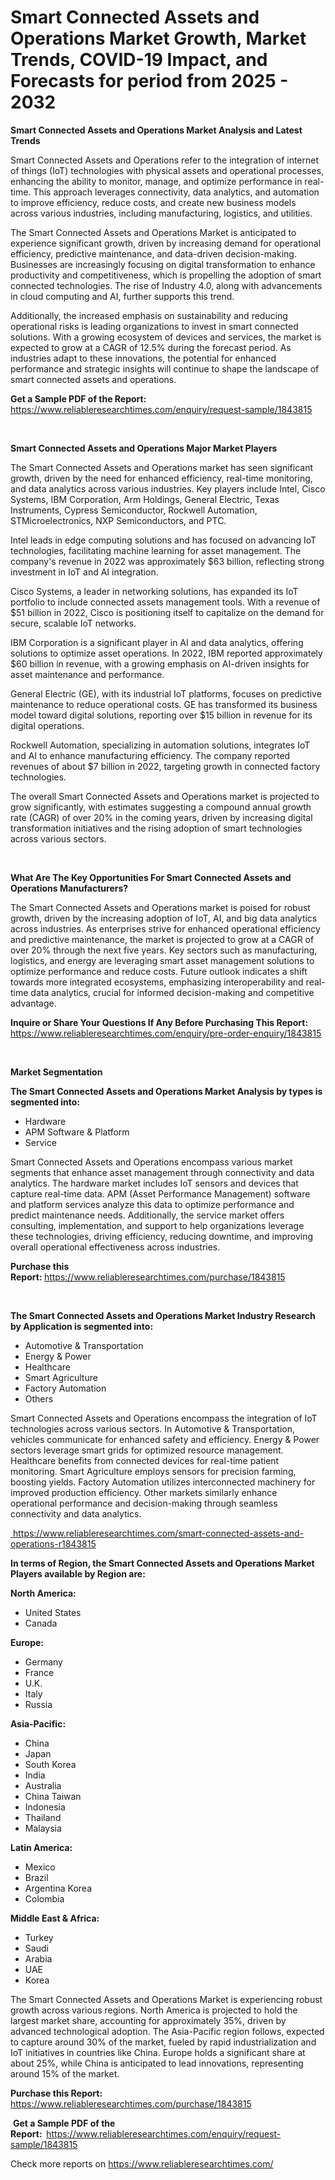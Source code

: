 <p><h1>Smart Connected Assets and Operations Market Growth, Market Trends, COVID-19 Impact, and Forecasts for period from 2025 - 2032</h1></p><p><strong>Smart Connected Assets and Operations Market Analysis and Latest Trends</strong></p>
<p><p>Smart Connected Assets and Operations refer to the integration of internet of things (IoT) technologies with physical assets and operational processes, enhancing the ability to monitor, manage, and optimize performance in real-time. This approach leverages connectivity, data analytics, and automation to improve efficiency, reduce costs, and create new business models across various industries, including manufacturing, logistics, and utilities.</p><p>The Smart Connected Assets and Operations Market is anticipated to experience significant growth, driven by increasing demand for operational efficiency, predictive maintenance, and data-driven decision-making. Businesses are increasingly focusing on digital transformation to enhance productivity and competitiveness, which is propelling the adoption of smart connected technologies. The rise of Industry 4.0, along with advancements in cloud computing and AI, further supports this trend.</p><p>Additionally, the increased emphasis on sustainability and reducing operational risks is leading organizations to invest in smart connected solutions. With a growing ecosystem of devices and services, the market is expected to grow at a CAGR of 12.5% during the forecast period. As industries adapt to these innovations, the potential for enhanced performance and strategic insights will continue to shape the landscape of smart connected assets and operations.</p></p>
<p><strong>Get a Sample PDF of the Report:&nbsp;</strong> <a href="https://www.reliableresearchtimes.com/enquiry/request-sample/1843815?utm_campaign=3067&utm_medium=2&utm_source=Github&utm_content=ia&utm_term=11032025&utm_id=smart-connected-assets-and-operations">https://www.reliableresearchtimes.com/enquiry/request-sample/1843815</a></p>
<p>&nbsp;</p>
<p><strong>Smart Connected Assets and Operations Major Market Players</strong></p>
<p><p>The Smart Connected Assets and Operations market has seen significant growth, driven by the need for enhanced efficiency, real-time monitoring, and data analytics across various industries. Key players include Intel, Cisco Systems, IBM Corporation, Arm Holdings, General Electric, Texas Instruments, Cypress Semiconductor, Rockwell Automation, STMicroelectronics, NXP Semiconductors, and PTC.</p><p>Intel leads in edge computing solutions and has focused on advancing IoT technologies, facilitating machine learning for asset management. The company's revenue in 2022 was approximately $63 billion, reflecting strong investment in IoT and AI integration.</p><p>Cisco Systems, a leader in networking solutions, has expanded its IoT portfolio to include connected assets management tools. With a revenue of $51 billion in 2022, Cisco is positioning itself to capitalize on the demand for secure, scalable IoT networks.</p><p>IBM Corporation is a significant player in AI and data analytics, offering solutions to optimize asset operations. In 2022, IBM reported approximately $60 billion in revenue, with a growing emphasis on AI-driven insights for asset maintenance and performance.</p><p>General Electric (GE), with its industrial IoT platforms, focuses on predictive maintenance to reduce operational costs. GE has transformed its business model toward digital solutions, reporting over $15 billion in revenue for its digital operations.</p><p>Rockwell Automation, specializing in automation solutions, integrates IoT and AI to enhance manufacturing efficiency. The company reported revenues of about $7 billion in 2022, targeting growth in connected factory technologies.</p><p>The overall Smart Connected Assets and Operations market is projected to grow significantly, with estimates suggesting a compound annual growth rate (CAGR) of over 20% in the coming years, driven by increasing digital transformation initiatives and the rising adoption of smart technologies across various sectors.</p></p>
<p>&nbsp;</p>
<p><strong>What Are The Key Opportunities For Smart Connected Assets and Operations Manufacturers?</strong></p>
<p><p>The Smart Connected Assets and Operations market is poised for robust growth, driven by the increasing adoption of IoT, AI, and big data analytics across industries. As enterprises strive for enhanced operational efficiency and predictive maintenance, the market is projected to grow at a CAGR of over 20% through the next five years. Key sectors such as manufacturing, logistics, and energy are leveraging smart asset management solutions to optimize performance and reduce costs. Future outlook indicates a shift towards more integrated ecosystems, emphasizing interoperability and real-time data analytics, crucial for informed decision-making and competitive advantage.</p></p>
<p><strong>Inquire or Share Your Questions If Any Before Purchasing This Report:</strong> <a href="https://www.reliableresearchtimes.com/enquiry/pre-order-enquiry/1843815?utm_campaign=3067&utm_medium=2&utm_source=Github&utm_content=ia&utm_term=11032025&utm_id=smart-connected-assets-and-operations">https://www.reliableresearchtimes.com/enquiry/pre-order-enquiry/1843815</a></p>
<p>&nbsp;</p>
<p><strong>Market Segmentation</strong></p>
<p><strong>The Smart Connected Assets and Operations Market Analysis by types is segmented into:</strong></p>
<p><ul><li>Hardware</li><li>APM Software & Platform</li><li>Service</li></ul></p>
<p><p>Smart Connected Assets and Operations encompass various market segments that enhance asset management through connectivity and data analytics. The hardware market includes IoT sensors and devices that capture real-time data. APM (Asset Performance Management) software and platform services analyze this data to optimize performance and predict maintenance needs. Additionally, the service market offers consulting, implementation, and support to help organizations leverage these technologies, driving efficiency, reducing downtime, and improving overall operational effectiveness across industries.</p></p>
<p><strong>Purchase this Report:&nbsp;</strong><a href="https://www.reliableresearchtimes.com/purchase/1843815?utm_campaign=3067&utm_medium=2&utm_source=Github&utm_content=ia&utm_term=11032025&utm_id=smart-connected-assets-and-operations">https://www.reliableresearchtimes.com/purchase/1843815</a></p>
<p>&nbsp;</p>
<p><strong>The Smart Connected Assets and Operations Market Industry Research by Application is segmented into:</strong></p>
<p><ul><li>Automotive & Transportation</li><li>Energy & Power</li><li>Healthcare</li><li>Smart Agriculture</li><li>Factory Automation</li><li>Others</li></ul></p>
<p><p>Smart Connected Assets and Operations encompass the integration of IoT technologies across various sectors. In Automotive & Transportation, vehicles communicate for enhanced safety and efficiency. Energy & Power sectors leverage smart grids for optimized resource management. Healthcare benefits from connected devices for real-time patient monitoring. Smart Agriculture employs sensors for precision farming, boosting yields. Factory Automation utilizes interconnected machinery for improved production efficiency. Other markets similarly enhance operational performance and decision-making through seamless connectivity and data analytics.</p></p>
<p><a href="https://www.reliableresearchtimes.com/smart-connected-assets-and-operations-r1843815?utm_campaign=3067&utm_medium=2&utm_source=Github&utm_content=ia&utm_term=11032025&utm_id=smart-connected-assets-and-operations">&nbsp;https://www.reliableresearchtimes.com/smart-connected-assets-and-operations-r1843815</a></p>
<p><strong>In terms of Region, the Smart Connected Assets and Operations Market Players available by Region are:</strong></p>
<p>
    <p> <strong> North America: </strong>
        <ul>
            <li>United States</li>
            <li>Canada</li>
        </ul>
        </p> 
    <p> <strong> Europe: </strong>
        <ul>
            <li>Germany</li>
            <li>France</li>
            <li>U.K.</li>
            <li>Italy</li>
            <li>Russia</li>
        </ul>
        </p> 
    <p> <strong> Asia-Pacific: </strong>
        <ul>
            <li>China</li>
            <li>Japan</li>
            <li>South Korea</li>
            <li>India</li>
            <li>Australia</li>
            <li>China Taiwan</li>
            <li>Indonesia</li>
            <li>Thailand</li>
            <li>Malaysia</li>
        </ul>
        </p> 
    <p> <strong> Latin America: </strong>
        <ul>
            <li>Mexico</li>
            <li>Brazil</li>
            <li>Argentina Korea</li>
            <li>Colombia</li>
        </ul>
        </p> 
    <p> <strong> Middle East & Africa: </strong>
        <ul>
            <li>Turkey</li>
            <li>Saudi</li>
            <li>Arabia</li>
            <li>UAE</li>
            <li>Korea</li>
        </ul>
    </p>
    </p>
<p><p>The Smart Connected Assets and Operations Market is experiencing robust growth across various regions. North America is projected to hold the largest market share, accounting for approximately 35%, driven by advanced technological adoption. The Asia-Pacific region follows, expected to capture around 30% of the market, fueled by rapid industrialization and IoT initiatives in countries like China. Europe holds a significant share at about 25%, while China is anticipated to lead innovations, representing around 15% of the market.</p></p>
<p><strong>Purchase this Report: </strong><a href="https://www.reliableresearchtimes.com/purchase/1843815?utm_campaign=3067&utm_medium=2&utm_source=Github&utm_content=ia&utm_term=11032025&utm_id=smart-connected-assets-and-operations">https://www.reliableresearchtimes.com/purchase/1843815</a></p>
<p>&nbsp;<strong>Get a Sample PDF of the Report:&nbsp;&nbsp;</strong><a href="https://www.reliableresearchtimes.com/enquiry/request-sample/1843815?utm_campaign=3067&utm_medium=2&utm_source=Github&utm_content=ia&utm_term=11032025&utm_id=smart-connected-assets-and-operations">https://www.reliableresearchtimes.com/enquiry/request-sample/1843815</a></p>
<p><strong></strong></p>
<p>Check more reports on <a href="https://www.reliableresearchtimes.com/?utm_campaign=3067&utm_medium=2&utm_source=Github&utm_content=ia&utm_term=11032025&utm_id=smart-connected-assets-and-operations">https://www.reliableresearchtimes.com/</a></p>